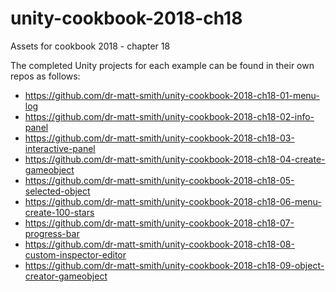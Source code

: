 # unity-cookbook-2018-ch18
Assets for cookbook 2018 - chapter 18

The completed Unity projects for each example can be found in their own repos as follows:

- https://github.com/dr-matt-smith/unity-cookbook-2018-ch18-01-menu-log
- https://github.com/dr-matt-smith/unity-cookbook-2018-ch18-02-info-panel
- https://github.com/dr-matt-smith/unity-cookbook-2018-ch18-03-interactive-panel
- https://github.com/dr-matt-smith/unity-cookbook-2018-ch18-04-create-gameobject
- https://github.com/dr-matt-smith/unity-cookbook-2018-ch18-05-selected-object
- https://github.com/dr-matt-smith/unity-cookbook-2018-ch18-06-menu-create-100-stars
- https://github.com/dr-matt-smith/unity-cookbook-2018-ch18-07-progress-bar
- https://github.com/dr-matt-smith/unity-cookbook-2018-ch18-08-custom-inspector-editor
- https://github.com/dr-matt-smith/unity-cookbook-2018-ch18-09-object-creator-gameobject
